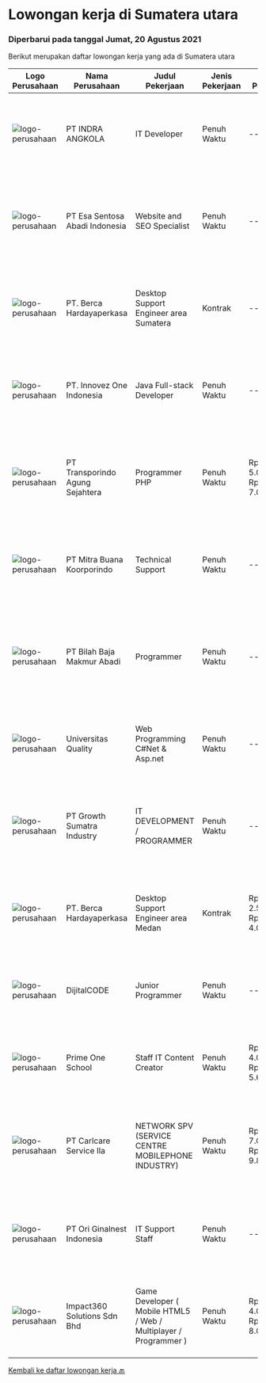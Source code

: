 
  # Lowongan kerja di Sumatera utara

  ### Diperbarui pada tanggal Jumat, 20 Agustus 2021

  Berikut merupakan daftar lowongan kerja yang ada di Sumatera utara

  |Logo Perusahaan | Nama Perusahaan | Judul Pekerjaan | Jenis Pekerjaan | Gaji Pekerjaan | Lokasi | Deskripsi | Tanggal diunggah | Pranala |
  | -------------- | --------------- | --------------- | --------- | --------- | -------------- | ------- | ----------- | ----------- |
  |![logo-perusahaan](https://image-service-cdn.seek.com.au/195cc2407d0cefcb924ae36b03dbfc1c17ee5cb3/ee4dce1061f3f616224767ad58cb2fc751b8d2dc)|PT INDRA ANGKOLA|IT Developer|Penuh Waktu|---|Sumatera Utara|Merencanakan serta membuat Aplikasi Mobile dan Web Based untuk perusahaan. Mengembangkan serta memelihara aplikasi TransIG dan Website perusahaan....|Kamis, 19 Agustus 2021|https://www.jobstreet.co.id/id/job/it-developer-3598081?token=0~f9c6a733-9f21-4ba8-b347-722a8a597939&sectionRank=1&jobId=jobstreet-id-job-3598081|
|![logo-perusahaan](https://image-service-cdn.seek.com.au/adb5aa45b58e98625932edc9da909ec44d9224fd/ee4dce1061f3f616224767ad58cb2fc751b8d2dc)|PT Esa Sentosa Abadi Indonesia|Website and SEO Specialist|Penuh Waktu|---|Medan|Membuat dan mengelola website. Melakukan maintenance website. Membuat konsep artikel untuk di posting di website. Kualifikasi: Pendidikan minimal SMA/...|Selasa, 17 Agustus 2021|https://www.jobstreet.co.id/id/job/website-and-seo-specialist-3591191?token=0~f9c6a733-9f21-4ba8-b347-722a8a597939&sectionRank=2&jobId=jobstreet-id-job-3591191|
|![logo-perusahaan](https://image-service-cdn.seek.com.au/0c900ac2b5b1a2cf9bee651ce5d069e68ff14c92/ee4dce1061f3f616224767ad58cb2fc751b8d2dc)|PT. Berca Hardayaperkasa|Desktop Support Engineer area Sumatera|Kontrak|---|Aceh|Delivery the implementation and provide PC, Printer, and Networking. Analyze and diagnose technical issues and give fast problem resolution Technical...|Senin, 16 Agustus 2021|https://www.jobstreet.co.id/id/job/desktop-support-engineer-area-sumatera-3601806?token=0~f9c6a733-9f21-4ba8-b347-722a8a597939&sectionRank=3&jobId=jobstreet-id-job-3601806|
|![logo-perusahaan](https://image-service-cdn.seek.com.au/b298687ae02f9798573838624580ad51c34fe2f1/ee4dce1061f3f616224767ad58cb2fc751b8d2dc)|PT. Innovez One Indonesia|Java Full-stack Developer|Penuh Waktu|---|Jakarta Raya|We are looking for a dynamic and talented Java Full Stack Developer with strong OOAD background to join our global team. You will work in a SCRUM team...|Selasa, 17 Agustus 2021|https://www.jobstreet.co.id/id/job/java-full-stack-developer-3602285?token=0~f9c6a733-9f21-4ba8-b347-722a8a597939&sectionRank=4&jobId=jobstreet-id-job-3602285|
|![logo-perusahaan](https://image-service-cdn.seek.com.au/299b7183daf47280acd50a21f90da2bf5a887e31/ee4dce1061f3f616224767ad58cb2fc751b8d2dc)|PT Transporindo Agung Sejahtera|Programmer PHP|Penuh Waktu|Rp. 5.000.000-Rp. 7.000.000|Medan|Requirement• Memahami bahasa pemograman PHP dan framework Codeigniter/laravel• Memahami cara kerja Web (http, web server, dan lain lain)• Memahami...|Minggu, 15 Agustus 2021|https://www.jobstreet.co.id/id/job/programmer-php-3595418?token=0~f9c6a733-9f21-4ba8-b347-722a8a597939&sectionRank=5&jobId=jobstreet-id-job-3595418|
|![logo-perusahaan](https://image-service-cdn.seek.com.au/c3069e31aeb13c8256fc0a4cd4047f3f1089329d/ee4dce1061f3f616224767ad58cb2fc751b8d2dc)|PT Mitra Buana Koorporindo|Technical Support|Penuh Waktu|---|Sulawesi Tenggara|Maksimal 35 tahun Pendidikan Minimal SMK / D3 / S1 Teknik Informatika/ Jaringan / Elektro Memiliki pengetahuan tentang Hardware &amp; Software system,...|Jumat, 13 Agustus 2021|https://www.jobstreet.co.id/id/job/technical-support-3600154?token=0~f9c6a733-9f21-4ba8-b347-722a8a597939&sectionRank=6&jobId=jobstreet-id-job-3600154|
|![logo-perusahaan](https://image-service-cdn.seek.com.au/3ea245d4e9179457d1a4863747eed9d8d33bb358/ee4dce1061f3f616224767ad58cb2fc751b8d2dc)|PT Bilah Baja Makmur Abadi|Programmer|Penuh Waktu|---|Medan|Tanggung Jawab Identifikasi dan mengembangkan aplikasi sesuai kebutuhan bisnis Desain, coding, dan testing program/aplikasi Menyelesaikan tugas yang...|Minggu, 08 Agustus 2021|https://www.jobstreet.co.id/id/job/programmer-3589392?token=0~f9c6a733-9f21-4ba8-b347-722a8a597939&sectionRank=7&jobId=jobstreet-id-job-3589392|
|![logo-perusahaan](https://image-service-cdn.seek.com.au/2a72471e14698e1f0735ec851e87fdc20d02ed11/ee4dce1061f3f616224767ad58cb2fc751b8d2dc)|Universitas Quality|Web Programming C#Net & Asp.net|Penuh Waktu|---|Medan|Tanggung Jawab Pekerjaan : Melakukan pengembangan System IT Perusahaan berbasis web Keahlian : Memiliki Dasar yang baik dalam teknik pemrograman...|Jumat, 13 Agustus 2021|https://www.jobstreet.co.id/id/job/web-programming-c-net-asp-net-3600247?token=0~f9c6a733-9f21-4ba8-b347-722a8a597939&sectionRank=8&jobId=jobstreet-id-job-3600247|
|![logo-perusahaan](https://image-service-cdn.seek.com.au/225c8180f4c5f19c64a5eb6581f24db01804c2a4/ee4dce1061f3f616224767ad58cb2fc751b8d2dc)|PT Growth Sumatra Industry|IT DEVELOPMENT / PROGRAMMER|Penuh Waktu|---|Medan|Kulifikasi: Usia 22 - 30 Tahun Minimal Lulusan S1 Jurusan Komputer Mampu Mengoperasikan Microsoft Office Menguasai bahasa pemrograman C# , PHP (...|Kamis, 05 Agustus 2021|https://www.jobstreet.co.id/id/job/it-development-programmer-3585822?token=0~f9c6a733-9f21-4ba8-b347-722a8a597939&sectionRank=9&jobId=jobstreet-id-job-3585822|
|![logo-perusahaan](https://image-service-cdn.seek.com.au/0c900ac2b5b1a2cf9bee651ce5d069e68ff14c92/ee4dce1061f3f616224767ad58cb2fc751b8d2dc)|PT. Berca Hardayaperkasa|Desktop Support Engineer area Medan|Kontrak|Rp. 2.500.000-Rp. 4.000.000|Medan|Delivery the implementation and provide PC, Printer, and Networking. Analyze and diagnose technical issues and give fast problem resolution Technical...|Rabu, 04 Agustus 2021|https://www.jobstreet.co.id/id/job/desktop-support-engineer-area-medan-3592596?token=0~f9c6a733-9f21-4ba8-b347-722a8a597939&sectionRank=10&jobId=jobstreet-id-job-3592596|
|![logo-perusahaan](https://image-service-cdn.seek.com.au/a96df6f4f97ea4366e6a501f27b1277637e5bb8d/ee4dce1061f3f616224767ad58cb2fc751b8d2dc)|DijitalCODE|Junior Programmer|Penuh Waktu|---|Medan|Pekerjaan &amp; tanggung jawab :Melakukan pembuatan website &amp; aplikasi berbasis web.Syarat : Pendidikan minimal DIII/S1 IT Menguasai PHP,...|Jumat, 06 Agustus 2021|https://www.jobstreet.co.id/id/job/junior-programmer-3595634?token=0~f9c6a733-9f21-4ba8-b347-722a8a597939&sectionRank=11&jobId=jobstreet-id-job-3595634|
|![logo-perusahaan](https://us.123rf.com/450wm/pavelstasevich/pavelstasevich1811/pavelstasevich181101027/112815900-stock-vector-no-image-available-icon-flat-vector.jpg?ver=6)|Prime One School|Staff IT Content Creator|Penuh Waktu|Rp. 4.000.000-Rp. 5.600.000|Medan|- Menguasai Adobe Premiere, After Effect, Photoshop &amp; Ilustrator- Bekerja dalam TIM- Mengerti platform media sosial- Bersedia bekerja lembur-...|Kamis, 29 Juli 2021|https://www.jobstreet.co.id/id/job/staff-it-content-creator-3588574?token=0~f9c6a733-9f21-4ba8-b347-722a8a597939&sectionRank=12&jobId=jobstreet-id-job-3588574|
|![logo-perusahaan](https://image-service-cdn.seek.com.au/63147f0320d9a34da1df87cf6af44c0d0ac6f52b/ee4dce1061f3f616224767ad58cb2fc751b8d2dc)|PT Carlcare Service Ila|NETWORK SPV (SERVICE CENTRE MOBILEPHONE INDUSTRY)|Penuh Waktu|Rp. 7.000.000-Rp. 9.800.000|Medan|Key Responsibilities.1.Assist in CC/OCP planning, set up CC/OCP and responsible for daily operation, customer experience management；2.Daily Work...|Selasa, 27 Juli 2021|https://www.jobstreet.co.id/id/job/network-spv-service-centre-mobilephone-industry-3586443?token=0~f9c6a733-9f21-4ba8-b347-722a8a597939&sectionRank=13&jobId=jobstreet-id-job-3586443|
|![logo-perusahaan](https://image-service-cdn.seek.com.au/da0b7f05335e20e31e6e35b2214113b9e3520b57/ee4dce1061f3f616224767ad58cb2fc751b8d2dc)|PT Ori Ginalnest Indonesia|IT Support Staff|Penuh Waktu|---|Sumatera Utara|Perform installation, configuration, and troubleshooting for software, hardware, and network system. Update stock availability and maintain accurate...|Senin, 26 Juli 2021|https://www.jobstreet.co.id/id/job/it-support-staff-3585552?token=0~f9c6a733-9f21-4ba8-b347-722a8a597939&sectionRank=14&jobId=jobstreet-id-job-3585552|
|![logo-perusahaan](https://image-service-cdn.seek.com.au/06b729438205195a03d4bcec08ce1ddd5d9c1576/ee4dce1061f3f616224767ad58cb2fc751b8d2dc)|Impact360 Solutions Sdn Bhd|Game Developer ( Mobile HTML5 / Web / Multiplayer / Programmer )|Penuh Waktu|Rp. 4.000.000-Rp. 8.000.000|Aceh|We are hiring remote HTML5 game developers from all parts of Indonesia. If you have real experience building HTML5 games or applications, you're...|Kamis, 22 Juli 2021|https://www.jobstreet.co.id/id/job/game-developer-mobile-html5-web-multiplayer-programmer-4618301/origin/my?token=0~f9c6a733-9f21-4ba8-b347-722a8a597939&sectionRank=15&jobId=jobstreet-my-job-4618301|


  [Kembali ke daftar lowongan kerja 🔙](../README.md#daftar-lowongan-kerja)
  
